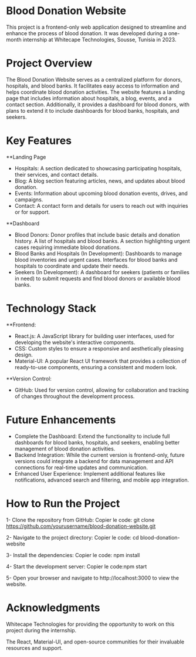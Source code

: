 # Blood Donation Website
This project is a frontend-only web application designed to streamline and enhance the process of blood donation. It was developed during a one-month internship at Whitecape Technologies, Sousse, Tunisia in 2023.

# Project Overview
The Blood Donation Website serves as a centralized platform for donors, hospitals, and blood banks. It facilitates easy access to information and helps coordinate blood donation activities. The website features a landing page that includes information about hospitals, a blog, events, and a contact section. Additionally, it provides a dashboard for blood donors, with plans to extend it to include dashboards for blood banks, hospitals, and seekers.

# Key Features
**Landing Page
- Hospitals: A section dedicated to showcasing participating hospitals, their services, and contact details.
- Blog: A blog section featuring articles, news, and updates about blood donation.
- Events: Information about upcoming blood donation events, drives, and campaigns.
- Contact: A contact form and details for users to reach out with inquiries or for support.

**Dashboard
- Blood Donors:
Donor profiles that include basic details and donation history.
A list of hospitals and blood banks.
A section highlighting urgent cases requiring immediate blood donations.
- Blood Banks and Hospitals (In Development):
Dashboards to manage blood inventories and urgent cases.
Interfaces for blood banks and hospitals to coordinate and update their needs.
- Seekers (In Development):
A dashboard for seekers (patients or families in need) to submit requests and find blood donors or available blood banks.

# Technology Stack
**Frontend:
- React.js: A JavaScript library for building user interfaces, used for developing the website's interactive components.
- CSS: Custom styles to ensure a responsive and aesthetically pleasing design.
- Material-UI: A popular React UI framework that provides a collection of ready-to-use components, ensuring a consistent and modern look.

**Version Control:
- GitHub: Used for version control, allowing for collaboration and tracking of changes throughout the development process.

# Future Enhancements
- Complete the Dashboard: Extend the functionality to include full dashboards for blood banks, hospitals, and seekers, enabling better management of blood donation activities.
- Backend Integration: While the current version is frontend-only, future versions could integrate a backend for data management and API connections for real-time updates and communication.
- Enhanced User Experience: Implement additional features like notifications, advanced search and filtering, and mobile app integration.

# How to Run the Project
1- Clone the repository from GitHub:
Copier le code: git clone https://github.com/yourusername/blood-donation-website.git

2- Navigate to the project directory:
Copier le code: cd blood-donation-website

3- Install the dependencies:
Copier le code: npm install

4- Start the development server:
Copier le code:npm start

5- Open your browser and navigate to http://localhost:3000 to view the website.

# Acknowledgments
Whitecape Technologies for providing the opportunity to work on this project during the internship.

The React, Material-UI, and open-source communities for their invaluable resources and support.
